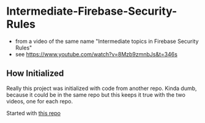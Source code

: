 # Intermediate-Firebase-Security-Rules

- from a video of the same name "Intermediate topics in Firebase Security Rules"
- see https://www.youtube.com/watch?v=8Mzb9zmnbJs&t=346s

## How Initialized

Really this project was initialized with code from another repo. Kinda dumb, because it could be in the same repo but this keeps it true with the two videos, one for each repo.

Started with [this repo](https://github.com/petecarapetyan/Unit-testing-security-rules-Firebase-Emulator-Suite)

